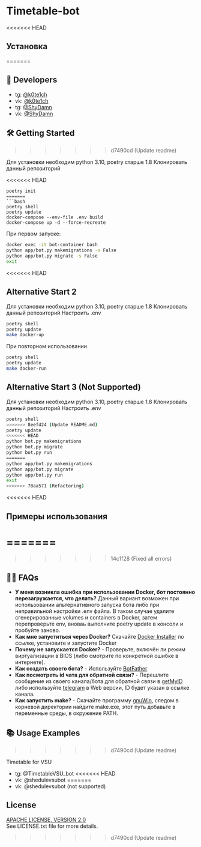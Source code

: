 # Timetable-bot

<<<<<<< HEAD
## Установка
=======
## 👥 Developers

- tg: [@k0te1ch](https://t.me/k0te1ch)
- vk: [@k0te1ch](https://vk.com/k0te1ch)
- tg: [@ShyDamn](https://t.me/ShyDamn)
- vk: [@ShyDamn](https://vk.com/fandomdan)

## 🛠 Getting Started
>>>>>>> d7490cd (Update readme)

Для установки необходим python 3.10, poetry старше 1.8
Клонировать данный репозиторий

<<<<<<< HEAD
```console
poetry init
=======
```bash
poetry shell
poetry update
docker-compose --env-file .env build
docker-compose up -d --force-recreate
```

При первом запуске:

```bash
docker exec -it bot-container bash
python app/bot.py makemigrations -s False
python app/bot.py migrate -s False
exit
```

<<<<<<< HEAD
## Alternative Start 2

Для установки необходим python 3.10, poetry старше 1.8
Клонировать данный репозиторий
Настроить .env

```bash
poetry shell
poetry update
make docker-up
```

При повторном использовании

```bash
poetry shell
poetry update
make docker-run
```

## Alternative Start 3 (Not Supported)

Для установки необходим python 3.10, poetry старше 1.8
Клонировать данный репозиторий
Настроить .env

```bash
poetry shell
>>>>>>> 8eef424 (Update README.md)
poetry update
<<<<<<< HEAD
python bot.py makemigrations
python bot.py migrate
python bot.py run
=======
python app/bot.py makemigrations
python app/bot.py migrate
python app/bot.py run
exit
>>>>>>> 78aa571 (Refactoring)
```

<<<<<<< HEAD
## Примеры использования
=======
=======
>>>>>>> 14c1f28 (Fixed all errors)
## 🙋‍♂️ FAQs

- **У меня возникла ошибка при использовании Docker, бот постоянно перезагружается, что делать?** Данный вариант возможен при использовании альтернативного запуска бота либо при неправильной настройки .env файла. В таком случае удалите сгенерированные volumes и containers в Docker, затем перепроверьте env, вноваь выполните poetry update в консоли и пробуйте заново.
- **Как мне запуститься через Docker?** Скачайте [Docker Installer](https://www.docker.com/products/docker-desktop/) по ссылке, установите и запустите Docker
- **Почему не запускается Docker?** - Проверьте, включён ли режим виртуализации в BIOS (либо смотрите по конкретной ошибке в интернете).
- **Как создать своего бота?** - Используйте [BotFather](https://t.me/BotFather)
- **Как посмотреть id чата для обратной связи?** - Перешлите сообщение из своего канала/бота для обратной связи в [getMyID](https://t.me/getmyid_bot) либо используйте [telegram](https://web.telegram.org/a) в Web версии, ID будет указан в ссылке канала.
- **Как запустить make?** - Скачайте программу [gnuWin](https://sourceforge.net/projects/gnuwin32/files/make/3.81/make-3.81.exe/download?use_mirror=deac-riga&download=), следом в корневой директории найдите make.exe, этот путь добавьте в переменные среды, в окружение PATH.

## 📚 Usage Examples
>>>>>>> d7490cd (Update readme)

Timetable for VSU

- tg: @TimetableVSU_bot
<<<<<<< HEAD
- vk: @shedulevsubot
=======
- vk: @shedulevsubot (not supported)

## License

[APACHE LICENSE, VERSION 2.0](https://www.apache.org/licenses/LICENSE-2.0)\
See LICENSE.txt file for more details.
>>>>>>> d7490cd (Update readme)
